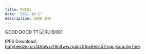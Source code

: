 ```yaml
---
title: RUISI
date: "2021-10-1"
description: GOOD IMG
---
```



GOOD DOOD TT
![RUISI001](./biubiu.png)

IPFS Download: [bafybeidzjjiron74hbwxzf6oltwwzp4pz5fpv6ezs57rnpujkxnc3iy7me](https://en.wikipedia.org/wiki/Salted_duck_egg).
